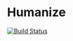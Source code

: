 # Humanize

[![Build Status](https://travis-ci.org/idmontie/meteor-humanize.svg)](https://travis-ci.org/idmontie/meteor-humanize)

